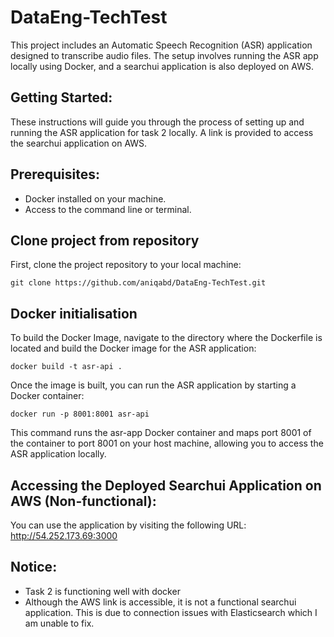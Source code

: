 # DataEng-TechTest

This project includes an Automatic Speech Recognition (ASR) application designed to transcribe audio files. The setup involves running the ASR app locally using Docker, and a searchui application is also deployed on AWS.

## Getting Started:
These instructions will guide you through the process of setting up and running the ASR application for task 2 locally. A link is provided to access the searchui application on AWS.

## Prerequisites:
- Docker installed on your machine.
- Access to the command line or terminal.

## Clone project from repository

First, clone the project repository to your local machine:

```
git clone https://github.com/aniqabd/DataEng-TechTest.git
```

## Docker initialisation

To build the Docker Image, navigate to the directory where the Dockerfile is located and build the Docker image for the ASR application:

```
docker build -t asr-api .
```

Once the image is built, you can run the ASR application by starting a Docker container:

```
docker run -p 8001:8001 asr-api
```

This command runs the asr-app Docker container and maps port 8001 of the container to port 8001 on your host machine, allowing you to access the ASR application locally.

## Accessing the Deployed Searchui Application on AWS (Non-functional):

You can use the application by visiting the following URL:
http://54.252.173.69:3000

## Notice:
- Task 2 is functioning well with docker
- Although the AWS link is accessible, it is not a functional searchui application. This is due to connection issues with Elasticsearch which I am unable to fix.